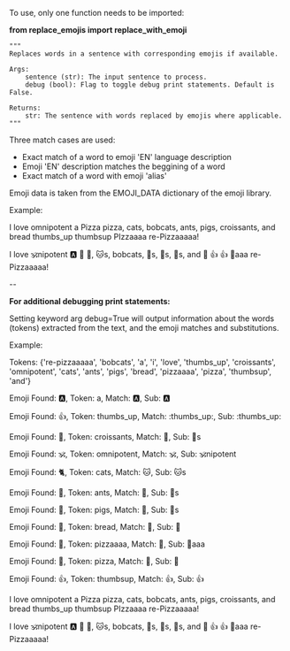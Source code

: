 To use, only one function needs to be imported:

**from replace_emojis import replace_with_emoji**

    """
    Replaces words in a sentence with corresponding emojis if available.

    Args:
        sentence (str): The input sentence to process.
        debug (bool): Flag to toggle debug print statements. Default is False.

    Returns:
        str: The sentence with words replaced by emojis where applicable.
    """

Three match cases are used:
- Exact match of a word to emoji 'EN' language description
- Emoji 'EN' description matches the beggining of a word
- Exact match of a word with emoji 'alias'

Emoji data is taken from the EMOJI_DATA dictionary of the emoji library.

Example:

I love omnipotent a Pizza pizza, cats, bobcats, ants, pigs, croissants, and bread thumbs_up thumbsup PIzzaaaa re-Pizzaaaaa!

I love 🕉️nipotent 🅰️ 🍕 🍕, 🐱s, bobcats, 🐜s, 🐷s, 🥐s, and 🍞 👍 👍 🍕aaa re-Pizzaaaaa!


--

**For additional debugging print statements:**

Setting keyword arg debug=True will output information about the words (tokens) extracted from the text, and the emoji matches and substitutions.

Example:

Tokens: {'re-pizzaaaaa', 'bobcats', 'a', 'i', 'love', 'thumbs_up', 'croissants', 'omnipotent', 'cats', 'ants', 'pigs', 'bread', 'pizzaaaa', 'pizza', 'thumbsup', 'and'}

Emoji Found: 🅰️, Token: a, Match: :a:, Sub: :a:

Emoji Found: 👍, Token: thumbs_up, Match: :thumbs_up:, Sub: :thumbs_up:

Emoji Found: 🥐, Token: croissants, Match: :croissant:, Sub: :croissant:s

Emoji Found: 🕉️, Token: omnipotent, Match: :om:, Sub: :om:nipotent

Emoji Found: 🐈, Token: cats, Match: :cat:, Sub: :cat:s

Emoji Found: 🐜, Token: ants, Match: :ant:, Sub: :ant:s

Emoji Found: 🐖, Token: pigs, Match: :pig:, Sub: :pig:s

Emoji Found: 🍞, Token: bread, Match: :bread:, Sub: :bread:

Emoji Found: 🍕, Token: pizzaaaa, Match: :pizza:, Sub: :pizza:aaa

Emoji Found: 🍕, Token: pizza, Match: :pizza:, Sub: :pizza:

Emoji Found: 👍, Token: thumbsup, Match: :thumbsup:, Sub: :thumbsup:

I love omnipotent a Pizza pizza, cats, bobcats, ants, pigs, croissants, and bread thumbs_up thumbsup PIzzaaaa re-Pizzaaaaa!

I love 🕉️nipotent 🅰️ 🍕 🍕, 🐱s, bobcats, 🐜s, 🐷s, 🥐s, and 🍞 👍 👍 🍕aaa re-Pizzaaaaa!
